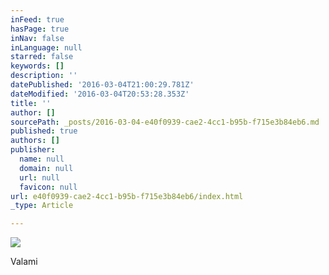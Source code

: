 ```yaml
---
inFeed: true
hasPage: true
inNav: false
inLanguage: null
starred: false
keywords: []
description: ''
datePublished: '2016-03-04T21:00:29.781Z'
dateModified: '2016-03-04T20:53:28.353Z'
title: ''
author: []
sourcePath: _posts/2016-03-04-e40f0939-cae2-4cc1-b95b-f715e3b84eb6.md
published: true
authors: []
publisher:
  name: null
  domain: null
  url: null
  favicon: null
url: e40f0939-cae2-4cc1-b95b-f715e3b84eb6/index.html
_type: Article

---
```

![](https://the-grid-user-content.s3-us-west-2.amazonaws.com/54855a95-749c-4d5e-a2e9-a0aad75b476d.jpg)

Valami